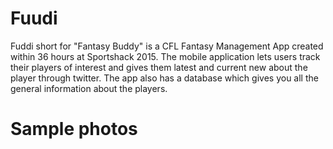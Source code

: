 Fuudi
===============

Fuddi short for "Fantasy Buddy" is a CFL Fantasy Management App created within
36 hours at Sportshack 2015. The mobile application lets users track their
players of interest and gives them latest and current new about the player
through twitter. The app also has a database which gives you all the general
information about the players.

Sample photos
===============